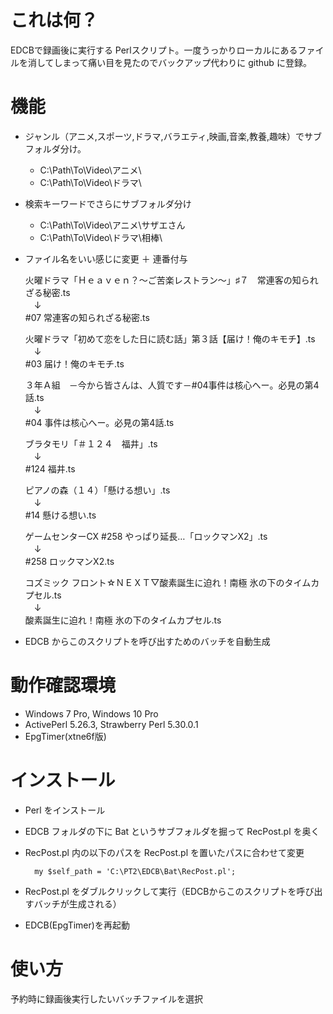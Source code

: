 # これは何？
EDCBで録画後に実行する Perlスクリプト。一度うっかりローカルにあるファイルを消してしまって痛い目を見たのでバックアップ代わりに github に登録。

# 機能
* ジャンル（アニメ,スポーツ,ドラマ,バラエティ,映画,音楽,教養,趣味）でサブフォルダ分け。

    * C:\Path\To\Video\アニメ\
    * C:\Path\To\Video\ドラマ\

* 検索キーワードでさらにサブフォルダ分け

    * C:\Path\To\Video\アニメ\サザエさん
    * C:\Path\To\Video\ドラマ\相棒\

* ファイル名をいい感じに変更 ＋ 連番付与

    火曜ドラマ「Ｈｅａｖｅｎ？～ご苦楽レストラン～」♯７　常連客の知られざる秘密.ts  
    　↓  
    #07 常連客の知られざる秘密.ts

    火曜ドラマ「初めて恋をした日に読む話」第３話【届け！俺のキモチ】.ts  
    　↓  
    #03 届け！俺のキモチ.ts

    ３年Ａ組　－今から皆さんは、人質です－#04事件は核心へー。必見の第4話.ts  
    　↓  
    #04 事件は核心へー。必見の第4話.ts

    ブラタモリ「＃１２４　福井」.ts  
    　↓  
    #124 福井.ts

    ピアノの森（１４）「懸ける想い」.ts  
    　↓  
    #14 懸ける想い.ts

    ゲームセンターCX #258 やっぱり延長…「ロックマンX2」.ts  
    　↓  
    #258 ロックマンX2.ts

    コズミック フロント☆ＮＥＸＴ▽酸素誕生に迫れ！南極 氷の下のタイムカプセル.ts  
    　↓  
    酸素誕生に迫れ！南極 氷の下のタイムカプセル.ts

* EDCB からこのスクリプトを呼び出すためのバッチを自動生成
 
# 動作確認環境
* Windows 7 Pro, Windows 10 Pro
* ActivePerl 5.26.3, Strawberry Perl 5.30.0.1
* EpgTimer(xtne6f版)

# インストール
* Perl をインストール
* EDCB フォルダの下に Bat というサブフォルダを掘って RecPost.pl を奥く
* RecPost.pl 内の以下のパスを RecPost.pl を置いたパスに合わせて変更

    	my $self_path = 'C:\PT2\EDCB\Bat\RecPost.pl';

* RecPost.pl をダブルクリックして実行（EDCBからこのスクリプトを呼び出すバッチが生成される）
* EDCB(EpgTimer)を再起動

# 使い方
予約時に録画後実行したいバッチファイルを選択
